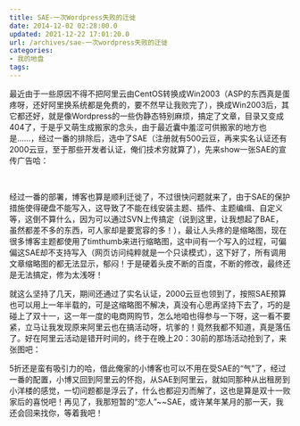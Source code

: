 ```yaml
---
title: SAE-一次Wordpress失败的迁徙
date: 2014-12-02 02:28:00.0
updated: 2021-12-22 17:01:20.0
url: /archives/sae-一次wordpress失败的迁徙
categories: 
- 我的地盘
tags: 
---
```


<p>最近由于一些原因不得不把阿里云由CentOS转换成Win2003（ASP的东西真是蛋疼呀，还好阿里换系统都是免费的，要不然早让我败完了），换成Win2003后，其它都还好，就是像Wordpress的一些伪静态特别麻烦，搞定了文章，目录又变成404了，于是乎又萌生成搬家的念头，由于最近囊中羞涩可供搬家的地方也是……，经过一番的排除后，选中了SAE（注册就有500云豆，再来实名认证还有2000云豆，至于那些开发者认证，俺们技术穷就算了），先来show一张SAE的宣传广告哈：</p><p>&nbsp;</p><p>经过一番的部署，博客也算是顺利迁徙了，不过很快问题就来了，由于SAE的保护措施使得硬盘不能写入，这导致了不能在线安装主题、插件、主题编缉、自定义等，这倒不算什么，因为可以通过SVN上传搞定（说到这里，让我想起了BAE，虽然都差不多的东西，可人家却是要宽容的多！），最让人头疼的是缩略图，现在很多博客主题都使用了timthumb来进行缩略图，这中间有一个写入的过程，可偏偏这SAE却不支持写入（网页访问纯粹就是一个只读模式），这下好了，所有调用文章缩略图的都无法显示，郁闷！于是硬着头皮不断的百度，不断的修改，最终还是无法搞定，修为太浅呀！</p><p>就这么坚持了几天，期间还通过了实名认证，2000云豆也领到了，按照SAE预算也可以用上一年半载的，可是这缩略图不解决，真没有心思再坚持下去了，巧的是碰上了双十一，这一年一度的电商网购节，怎么地咱也得参与一下呀，这一看不要紧，立马让我发现原来阿里云也在搞活动呀，坑爹的！竟然我都不知道，真是落伍了。好在阿里云活动是错开时间的，终于在晚上20：30前的那场活动抢到了，来张图吧：</p><p>5折还是蛮有吸引力的哈，借此俺家的小博客也可以不用在受SAE的“气”了，经过一番的配置，小博又回到阿里云的怀抱，从SAE到阿里云，就如同那种从出租房到小洋楼的感觉，一切问题都是浮云了，什么也都迎刃而解了，这也是算是双十一败家后的喜悦吧！再见了，我那短暂的“恋人”~~SAE，或许某年某月的那一天，我还会回来找你，等着我吧！</p><p>&nbsp;</p>